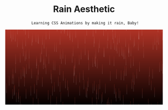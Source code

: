 <div align="center">

  <h1>Rain Aesthetic</h1>
  
  <div>
  
     Learning CSS Animations by making it rain, Baby!
  
  </div>
  
</div>

![rain-image](https://github.com/MarquisTheCoder/rain-aesthetic/blob/main/RAIN.png)

